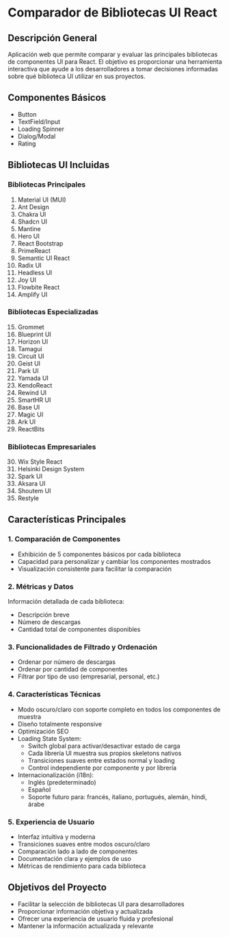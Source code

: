 # Comparador de Bibliotecas UI React

## Descripción General

Aplicación web que permite comparar y evaluar las principales bibliotecas de componentes UI para React. El objetivo es proporcionar una herramienta interactiva que ayude a los desarrolladores a tomar decisiones informadas sobre qué biblioteca UI utilizar en sus proyectos.

## Componentes Básicos

- Button
- TextField/Input
- Loading Spinner
- Dialog/Modal
- Rating

## Bibliotecas UI Incluidas

### Bibliotecas Principales

1. Material UI (MUI)
2. Ant Design
3. Chakra UI
4. Shadcn UI
5. Mantine
6. Hero UI
7. React Bootstrap
8. PrimeReact
9. Semantic UI React
10. Radix UI
11. Headless UI
12. Joy UI
13. Flowbite React
14. Amplify UI

### Bibliotecas Especializadas

15. Grommet
16. Blueprint UI
17. Horizon UI
18. Tamagui
19. Circuit UI
20. Geist UI
21. Park UI
22. Yamada UI
23. KendoReact
24. Rewind UI
25. SmartHR UI
26. Base UI
27. Magic UI
28. Ark UI
29. ReactBits

### Bibliotecas Empresariales

30. Wix Style React
31. Helsinki Design System
32. Spark UI
33. Aksara UI
34. Shoutem UI
35. Restyle

## Características Principales

### 1. Comparación de Componentes

- Exhibición de 5 componentes básicos por cada biblioteca
- Capacidad para personalizar y cambiar los componentes mostrados
- Visualización consistente para facilitar la comparación

### 2. Métricas y Datos

Información detallada de cada biblioteca:

- Descripción breve
- Número de descargas
- Cantidad total de componentes disponibles

### 3. Funcionalidades de Filtrado y Ordenación

- Ordenar por número de descargas
- Ordenar por cantidad de componentes
- Filtrar por tipo de uso (empresarial, personal, etc.)

### 4. Características Técnicas

- Modo oscuro/claro con soporte completo en todos los componentes de muestra
- Diseño totalmente responsive
- Optimización SEO
- Loading State System:
  - Switch global para activar/desactivar estado de carga
  - Cada librería UI muestra sus propios skeletons nativos
  - Transiciones suaves entre estados normal y loading
  - Control independiente por componente y por librería
- Internacionalización (i18n):
  - Inglés (predeterminado)
  - Español
  - Soporte futuro para: francés, italiano, portugués, alemán, hindi, árabe

### 5. Experiencia de Usuario

- Interfaz intuitiva y moderna
- Transiciones suaves entre modos oscuro/claro
- Comparación lado a lado de componentes
- Documentación clara y ejemplos de uso
- Métricas de rendimiento para cada biblioteca

## Objetivos del Proyecto

- Facilitar la selección de bibliotecas UI para desarrolladores
- Proporcionar información objetiva y actualizada
- Ofrecer una experiencia de usuario fluida y profesional
- Mantener la información actualizada y relevante
